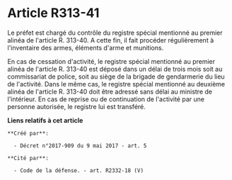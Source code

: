 # Article R313-41

Le préfet est chargé du contrôle du registre spécial mentionné au premier alinéa de l'article R. 313-40. A cette fin, il fait
procéder régulièrement à l'inventaire des armes, éléments d'arme et munitions.

En cas de cessation d'activité, le registre spécial mentionné au premier alinéa de l'article R. 313-40 est déposé dans un
délai de trois mois soit au commissariat de police, soit au siège de la brigade de gendarmerie du lieu de l'activité. Dans le
même cas, le registre spécial mentionné au deuxième alinéa de l'article R. 313-40 doit être adressé sans délai au ministre de
l'intérieur. En cas de reprise ou de continuation de l'activité par une personne autorisée, le registre lui est transféré.

**Liens relatifs à cet article**

	**Créé par**:

	  - Décret n°2017-909 du 9 mai 2017 - art. 5

	**Cité par**:

	  - Code de la défense. - art. R2332-18 (V)
